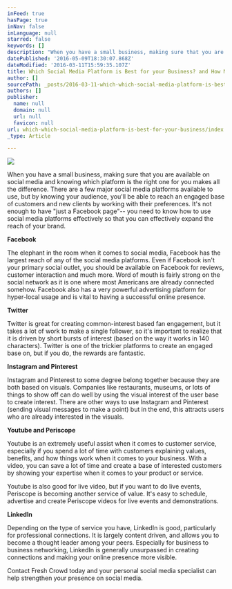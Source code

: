 ```yaml
---
inFeed: true
hasPage: true
inNav: false
inLanguage: null
starred: false
keywords: []
description: "When you have a small business, making sure that you are available on social media and knowing which platform is the right one for you makes all the difference. There are a few major social media platforms available to use, but by knowing your audience, you'll be able to reach an engaged base of customers and new clients by working with their preferences. It's not enough to have \"just a Facebook page\"-- you need to know how to use\_social media platforms effectively so that you can effectively expand the reach of your brand."
datePublished: '2016-05-09T18:30:07.868Z'
dateModified: '2016-03-11T15:59:35.107Z'
title: Which Social Media Platform is Best for your Business? and How Many?
author: []
sourcePath: _posts/2016-03-11-which-which-social-media-platform-is-best-for-your-business.md
authors: []
publisher:
  name: null
  domain: null
  url: null
  favicon: null
url: which-which-social-media-platform-is-best-for-your-business/index.html
_type: Article

---
```

![](https://the-grid-user-content.s3-us-west-2.amazonaws.com/acb8ebb7-0d4d-4cdf-9383-49dc1ccd8478.jpg)

When you have a small business, making sure that you are available on social media and knowing which platform is the right one for you makes all the difference. There are a few major social media platforms available to use, but by knowing your audience, you'll be able to reach an engaged base of customers and new clients by working with their preferences. It's not enough to have "just a Facebook page"-- you need to know how to use social media platforms effectively so that you can effectively expand the reach of your brand.

**Facebook**

The elephant in the room when it comes to social media, Facebook has the largest reach of any of the social media platforms. Even if Facebook isn't your primary social outlet, you should be available on Facebook for reviews, customer interaction and much more. Word of mouth is fairly strong on the social network as it is one where most Americans are already connected somehow. Facebook also has a very powerful advertising platform for hyper-local usage and is vital to having a successful online presence.

**Twitter**

Twitter is great for creating common-interest based fan engagement, but it takes a lot of work to make a single follower, so it's important to realize that it is driven by short bursts of interest (based on the way it works in 140 characters). Twitter is one of the trickier platforms to create an engaged base on, but if you do, the rewards are fantastic.

**Instagram and Pinterest**

Instagram and Pinterest to some degree belong together because they are both based on visuals. Companies like restaurants, museums, or lots of things to show off can do well by using the visual interest of the user base to create interest. There are other ways to use Instagram and Pinterest (sending visual messages to make a point) but in the end, this attracts users who are already interested in the visuals.

**Youtube and Periscope**

Youtube is an extremely useful assist when it comes to customer service, especially if you spend a lot of time with customers explaining values, benefits, and how things work when it comes to your business. With a video, you can save a lot of time and create a base of interested customers by showing your expertise when it comes to your product or service.

Youtube is also good for live video, but if you want to do live events, Periscope is becoming another service of value. It's easy to schedule, advertise and create Periscope videos for live events and demonstrations.

**LinkedIn**

Depending on the type of service you have, LinkedIn is good, particularly for professional connections. It is largely content driven, and allows you to become a thought leader among your peers. Especially for business to business networking, LinkedIn is generally unsurpassed in creating connections and making your online presence more visible.

Contact Fresh Crowd today and your personal social media specialist can help strengthen your presence on social media.
